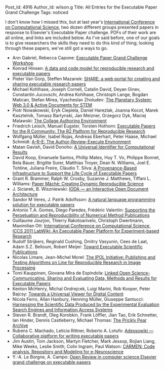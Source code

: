 Post_Id: 4916
Author_Id: wilson.g
Title: All Entries for the Executable Paper Grand Challenge
Tags: noticed

<p>I don't know how I missed this, but at last year's <a href="http://www.iccs-meeting.org/iccs2011/">International Conference on Computational Science</a>, two dozen different groups presented papers in response to Elsevier's Executable Paper challenge. PDFs of their work are all online, and links are included below. As I've said before, one of our goals is to give researchers the skills they need to do this kind of thing; looking through these papers, we've still got a ways to go.</p>
<ul>
<li>Ann Gabriel, Rebecca Capone: <a href="http://www.sciencedirect.com/science/article/pii/S1877050911001189">Executable Paper Grand Challenge Workshop</a></li>
<li>Konrad Hinsen: <a href="http://www.sciencedirect.com/science/article/pii/S1877050911001190">A data and code model for reproducible research and executable papers</a></li>
<li>Pieter Van Gorp, Steffen Mazanek: <a href="http://www.sciencedirect.com/science/article/pii/S1877050911001207">SHARE: a web portal for creating and sharing executable research papers</a></li>
<li>Michael Kohlhase, Joseph Corneli, Catalin David, Deyan Ginev, Constantin Jucovschi, Andrea Kohlhase, Christoph Lange, Bogdan Matican, Stefan Mirea, Vyacheslav Zholudev: <a href="http://www.sciencedirect.com/science/article/pii/S1877050911001219">The Planetary System: Web 3.0 &amp; Active Documents for STEM</a></li>
<li>Piotr Nowakowski, Eryk Ciepiela, Daniel Harezlak, Joanna Kocot, Marek Kasztelnik, Tomasz Bartynski, Jan Meizner, Grzegorz Dyk, Maciej Malawski: <a href="http://www.sciencedirect.com/science/article/pii/S1877050911001220">The Collage Authoring Environment</a></li>
<li>Friedrich Leisch, Manuel Eugster, Torsten Hothorn: <a href="http://www.sciencedirect.com/science/article/pii/S1877050911001232">Executable Papers for the R Community: The R2 Platform for Reproducible Research</a></li>
<li>Wolfgang M&uuml;ller, Isabel Rojas, Andreas Eberhart, Peter Haase, Michael Schmidt: <a href="http://www.sciencedirect.com/science/article/pii/S1877050911001244">A-R-E: The Author-Review-Execute Environment</a></li>
<li>Matan Gavish, David Donoho: <a href="http://www.sciencedirect.com/science/article/pii/S1877050911001256">A Universal Identifier for Computational Results</a></li>
<li>David Koop, Emanuele Santos, Phillip Mates, Huy T. Vo, Philippe Bonnet, Bela Bauer, Brigitte Surer, Matthias Troyer, Dean N. Williams, Joel E. Tohline, Juliana Freire, Cl&aacute;udio T. Silva: <a href="http://www.sciencedirect.com/science/article/pii/S1877050911001268">A Provenance-Based Infrastructure to Support the Life Cycle of Executable Papers</a></li>
<li>Grant R. Brammer, Ralph W. Crosby, Suzanne J. Matthews, Tiffani L. Williams: <a href="http://www.sciencedirect.com/science/article/pii/S187705091100127X">Paper M&aacute;ch&eacute;: Creating Dynamic Reproducible Science</a></li>
<li>J. Siciarek, B. Wiszniewski: <a href="http://www.sciencedirect.com/science/article/pii/S1877050911001281">IODA &mdash; an Interactive Open Document Architecture</a></li>
<li>Sandor M Veres, J. Patrik Adolfsson: <a href="http://www.sciencedirect.com/science/article/pii/S1877050911001293">A natural language programming solution for executable papers</a></li>
<li>Antonio T.A. Gomes, Diego Paredes, Fr&eacute;d&eacute;ric Valentin: <a href="http://www.sciencedirect.com/science/article/pii/S187705091100130X">Supporting the Perpetuation and Reproducibility of Numerical Method Publications</a></li>
<li>Guillaume Jourjon, Thierry Rakotoarivelo, Christoph Dwertmann, Maximilian Ott: <a href="http://www.sciencedirect.com/science/article/pii/S1877050911001311">International Conference on Computational Science, ICCS 2011 LabWiki: An Executable Paper Platform for Experiment-based Research</a></li>
<li>Rudolf Strijkers, Reginald Cushing, Dmitry Vasyunin, Cees de Laat, Adam S.Z. Belloum, Robert Meijer: <a href="http://www.sciencedirect.com/science/article/pii/S1877050911001323">Toward Executable Scientific Publications</a></li>
<li>Nicolas Limare, Jean-Michel Morel: <a href="http://www.sciencedirect.com/science/article/pii/S1877050911001335">The IPOL Initiative: Publishing and Testing Algorithms on Line for Reproducible Research in Image Processing</a></li>
<li>Tomi Kauppinen, Giovana Mira de Espindola: <a href="http://www.sciencedirect.com/science/article/pii/S1877050911001347">Linked Open Science-Communicating, Sharing and Evaluating Data, Methods and Results for Executable Papers</a></li>
<li>Kenton McHenry, Michal Ondrejcek, Luigi Marini, Rob Kooper, Peter Bajcsy: <a href="http://www.sciencedirect.com/science/article/pii/S1877050911001359">Towards a Universal Viewer for Digital Content</a></li>
<li>Nicola Ferro, Allan Hanbury, Henning M&uuml;ller, Giuseppe Santucci: <a href="http://www.sciencedirect.com/science/article/pii/S1877050911001360">Harnessing the Scientific Data Produced by the Experimental Evaluation Search Engines and Information Access Systems</a></li>
<li>Steven R. Brandt, Oleg Korobkin, Frank L&ouml;ffler, Jian Tao, Erik Schnetter, Ian Hinder, Dennis Castleberry, Michael Thomas: <a href="http://www.sciencedirect.com/science/article/pii/S1877050911001372">The Prickly Pear Archive</a></li>
<li>Rubens C. Machado, Leticia Rittner, Roberto A. Lotufo: <a href="http://www.sciencedirect.com/science/article/pii/S1877050911001384">Adessowiki &mdash; Collaborative platform for writing executable papers</a></li>
<li>Jim Austin, Tom Jackson, Martyn Fletcher, Mark Jessop, Bojian Liang, Mike Weeks, Leslie Smith, Colin Ingram, Paul Watson: <a href="http://www.sciencedirect.com/science/article/pii/S1877050911001396">CARMEN: Code analysis, Repository and Modeling for e-Neuroscience</a></li>
<li>Y.-A. Le Borgne, A. Campo: <a href="http://www.sciencedirect.com/science/article/pii/S1877050911001402">Open Review in computer science Elsevier grand challenge on executable papers</a></li>
</ul>
